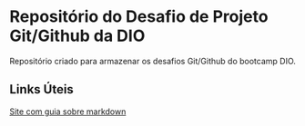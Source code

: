 # Repositório  do Desafio de Projeto Git/Github da DIO
Repositório criado para armazenar os desafios Git/Github do bootcamp DIO.


## Links Úteis
[Site com guia sobre markdown](https://www.markdownguide.org/)
